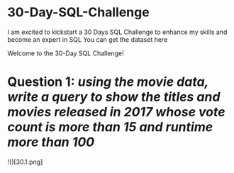 # 30-Day-SQL-Challenge
I am excited to kickstart a 30 Days SQL Challenge to enhance my skills and become an expert in SQL
You can get the dataset here

Welcome to the 30-Day SQL Challenge!

# Question 1: *using the movie data, write a query to show the titles and movies released in 2017 whose vote count is more than 15 and runtime more than 100*

!()[30.1.png]
